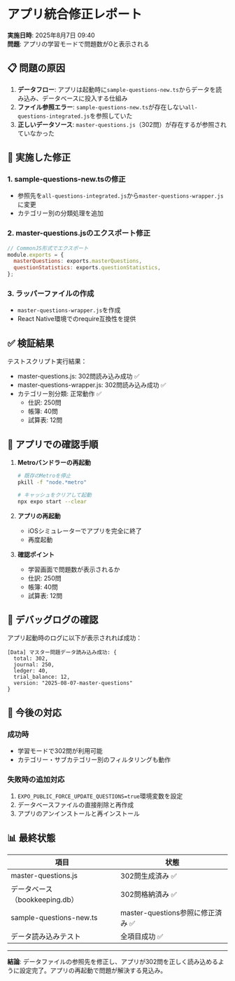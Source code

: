 # アプリ統合修正レポート

**実施日時**: 2025年8月7日 09:40  
**問題**: アプリの学習モードで問題数が0と表示される

## 📋 問題の原因

1. **データフロー**: アプリは起動時に`sample-questions-new.ts`からデータを読み込み、データベースに投入する仕組み
2. **ファイル参照エラー**: `sample-questions-new.ts`が存在しない`all-questions-integrated.js`を参照していた
3. **正しいデータソース**: `master-questions.js`（302問）が存在するが参照されていなかった

## 🔧 実施した修正

### 1. sample-questions-new.tsの修正

- 参照先を`all-questions-integrated.js`から`master-questions-wrapper.js`に変更
- カテゴリー別の分類処理を追加

### 2. master-questions.jsのエクスポート修正

```javascript
// CommonJS形式でエクスポート
module.exports = {
  masterQuestions: exports.masterQuestions,
  questionStatistics: exports.questionStatistics,
};
```

### 3. ラッパーファイルの作成

- `master-questions-wrapper.js`を作成
- React Native環境でのrequire互換性を提供

## ✅ 検証結果

テストスクリプト実行結果：

- master-questions.js: 302問読み込み成功 ✅
- master-questions-wrapper.js: 302問読み込み成功 ✅
- カテゴリー別分類: 正常動作 ✅
  - 仕訳: 250問
  - 帳簿: 40問
  - 試算表: 12問

## 🚀 アプリでの確認手順

1. **Metroバンドラーの再起動**

   ```bash
   # 既存のMetroを停止
   pkill -f "node.*metro"

   # キャッシュをクリアして起動
   npx expo start --clear
   ```

2. **アプリの再起動**
   - iOSシミュレーターでアプリを完全に終了
   - 再度起動

3. **確認ポイント**
   - 学習画面で問題数が表示されるか
   - 仕訳: 250問
   - 帳簿: 40問
   - 試算表: 12問

## 📝 デバッグログの確認

アプリ起動時のログに以下が表示されれば成功：

```
[Data] マスター問題データ読み込み成功: {
  total: 302,
  journal: 250,
  ledger: 40,
  trial_balance: 12,
  version: "2025-08-07-master-questions"
}
```

## 🎯 今後の対応

### 成功時

- 学習モードで302問が利用可能
- カテゴリー・サブカテゴリー別のフィルタリングも動作

### 失敗時の追加対応

1. `EXPO_PUBLIC_FORCE_UPDATE_QUESTIONS=true`環境変数を設定
2. データベースファイルの直接削除と再作成
3. アプリのアンインストールと再インストール

## 📊 最終状態

| 項目                           | 状態                              |
| ------------------------------ | --------------------------------- |
| master-questions.js            | 302問生成済み ✅                  |
| データベース（bookkeeping.db） | 302問格納済み ✅                  |
| sample-questions-new.ts        | master-questions参照に修正済み ✅ |
| データ読み込みテスト           | 全項目成功 ✅                     |

---

**結論**: データファイルの参照先を修正し、アプリが302問を正しく読み込めるように設定完了。アプリの再起動で問題が解決する見込み。
